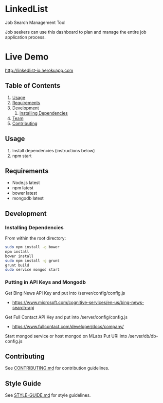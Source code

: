 # LinkedList

Job Search Management Tool

Job seekers can use this dashboard to plan and manage the entire job application process.

# Live Demo

http://linkedlist-io.herokuapp.com


## Table of Contents

1. [Usage](#Usage)
1. [Requirements](#requirements)
1. [Development](#development)
    1. [Installing Dependencies](#installing-dependencies)
1. [Team](#team)
1. [Contributing](#contributing)

## Usage
1. Install dependencies (instructions below)
2. npm start

## Requirements

- Node.js latest
- npm latest
- bower latest
- mongodb latest

## Development

### Installing Dependencies

From within the root directory:

```sh
sudo npm install -g bower
npm install
bower install
sudo npm install -g grunt
grunt build
sudo service mongod start
```
### Putting in API Keys and Mongodb

Get Bing News API Key and put into /server/config/config.js
- https://www.microsoft.com/cognitive-services/en-us/bing-news-search-api

Get Full Contact API Key and put into /server/config/config.js
- https://www.fullcontact.com/developer/docs/company/

Start mongod service or host mongod on MLabs
Put URI into /server/db/db-config.js

## Contributing

See [CONTRIBUTING.md](CONTRIBUTING.md) for contribution guidelines.

## Style Guide

See [STYLE-GUIDE.md](STYLE-GUIDE.md) for style guidelines.
